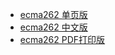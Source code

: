 - [ecma262 单页版](https://tc39.es/ecma262/#sec-overview)
- [ecma262 中文版](https://ecma262.docschina.org/#sec-intro)
- [ecma262 PDF打印版](https://www.ecma-international.org/wp-content/uploads/ECMA-262_12th_edition_june_2021.pdf)